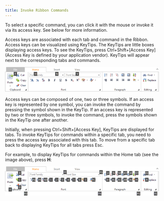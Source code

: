 ```yaml
---
title: Invoke Ribbon Commands
---
```

To select a specific command, you can click it with the mouse or invoke it via its access key. See below for more information.

Access keys are associated with each tab and command in the Ribbon. Access keys can be visualized using KeyTips. The KeyTips are little boxes displaying access keys. To see the KeyTips, press Ctrl+Shift+[Access Key] (Access Key is defined by your application vendor). KeyTips will appear next to the corresponding tabs and commands.

![ASPxRibbon_KeyboardSupport_Tabs](../../images/Img11361.png)

Access keys can be composed of one, two or three symbols. 
If an access key is represented by one symbol, you can invoke the command by pressing the symbol shown in the KeyTip. 
If an access key is represented by two or three symbols, to invoke the command, press the symbols shown in the KeyTip one after another.

Initially, when pressing Ctrl+Shift+[Access Key], KeyTips are displayed for tabs.
To invoke KeyTips for commands within a specific tab, you need to press the access key associated with this tab.
To move from a specific tab back to displaying KeyTips for all tabs press Esc.

For example, to display KeyTips for commands within the Home tab (see the image above), press **H**:

![ASPxRibbon_KeyboardSupport](../../images/Img11382.png)